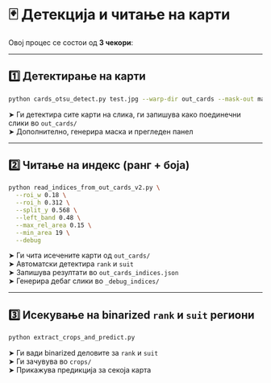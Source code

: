 # 🃏 Детекција и читање на карти

Овој процес се состои од **3 чекори**:

---

## 1️⃣ Детектирање на карти

```bash
python cards_otsu_detect.py test.jpg --warp-dir out_cards --mask-out mask.png --panel-out panel.jpg
```

➤ Ги детектира сите карти на слика, ги запишува како поединечни слики во `out_cards/`  
➤ Дополнително, генерира маска и прегледен панел

---

## 2️⃣ Читање на индекс (ранг + боја)

```bash
python read_indices_from_out_cards_v2.py \
  --roi_w 0.18 \
  --roi_h 0.312 \
  --split_y 0.568 \
  --left_band 0.48 \
  --max_rel_area 0.15 \
  --min_area 19 \
  --debug
```

➤ Ги чита исечените карти од `out_cards/`  
➤ Автоматски детектира `rank` и `suit`  
➤ Запишува резултати во `out_cards_indices.json`  
➤ Генерира дебаг слики во `_debug_indices/`

---

## 3️⃣ Исекување на binarized `rank` и `suit` региони

```bash
python extract_crops_and_predict.py
```

➤ Ги вади binarized деловите за `rank` и `suit`  
➤ Ги зачувува во `crops/`  
➤ Прикажува предикција за секоја карта

